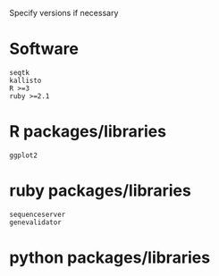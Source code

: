 Specify versions if necessary

# Software
```
seqtk
kallisto
R >=3
ruby >=2.1
```
# R packages/libraries
```
ggplot2
```

# ruby packages/libraries
```
sequenceserver
genevalidator
```


# python packages/libraries
```

```
